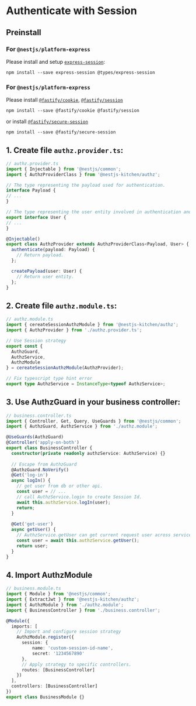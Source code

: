 # Authenticate with Session

## Preinstall

### For `@nestjs/platform-express`

Please install and setup [`express-session`](https://www.npmjs.com/package/express-session):

```
npm install --save express-session @types/express-session
```

### For `@nestjs/platform-express`

Please install [`@fastify/cookie`](https://www.npmjs.com/package/@fastify/cookie), [`@fastify/session`](https://www.npmjs.com/package/@fastify/session)

```
npm install --save @fastify/cookie @fastify/session
```

or install [`@fastify/secure-session`](https://www.npmjs.com/package/@fastify/secure-session)

```
npm install --save @fastify/secure-session
```

## 1. Create file `authz.provider.ts`:

```typescript
// authz.provider.ts
import { Injectable } from '@nestjs/common';
import { AuthzProviderClass } from '@nestjs-kitchen/authz';

// The type representing the payload used for authentication.
interface Payload {
// ...
}

// The type representing the user entity involved in authentication and authorization.
export interface User {
// ...
}

@Injectable()
export class AuthzProvider extends AuthzProviderClass<Payload, User> {
  authenticate(payload: Payload) {
    // Return payload.
  };

  createPayload(user: User) {
    // Return user entity.
  };
}
```

## 2. Create file `authz.module.ts`:

```typescript
// authz.module.ts
import { cereateSessionAuthzModule } from '@nestjs-kitchen/authz';
import { AuthzProvider } from './authz.provider.ts';

// Use Session strategy
export const {
  AuthzGuard,
  AuthzService,
  AuthzModule
} = cereateSessionAuthzModule(AuthzProvider);   

// Fix typescript type hint error
export type AuthzService = InstanceType<typeof AuthzService>;
```

## 3. Use AuthzGuard in your business controller:

```typescript
// business.controller.ts
import { Controller, Get, Query, UseGuards } from '@nestjs/common';
import { AuthzGuard, AuthzService } from './authz.module';

@UseGuards(AuthzGuard)
@Controller('apply-on-both')
export class BusinessController {
  constructor(private readonly authzService: AuthzService) {}
  
  // Escape from AuthzGuard
  @AuthzGuard.NoVerify()
  @Get('log-in')
  async logIn() {
    // get user from db or other api.
    const user = // ...
    // call AuthzService.login to create Session Id. 
    await this.authzService.logIn(user);
    return;
  }
  
  @Get('get-user')
  async getUser() {
    // AuthzService.getUser can get current request user across services. 
    const user = await this.authzService.getUser();
    return user;
  }
}
```

## 4. Import AuthzModule

```typescript
// business.module.ts
import { Module } from '@nestjs/common';
import { ExtractJwt } from '@nestjs-kitchen/authz';
import { AuthzModule } from './authz.module';
import { BusinessController } from './business.controller';

@Module({
  imports: [
    // Import and configure session strategy
    AuthzModule.register({
      session: {
          name: 'custom-session-id-name',
          secret: '1234567890'
      },
      // Apply strategy to specific controllers.
      routes: [BusinessController]
    })
  ],
  controllers: [BusinessController]
})
export class BusinessModule {}
```
